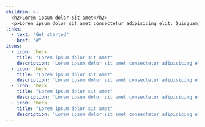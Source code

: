 ```yaml
---
children: >-
  <h2>Lorem ipsum dolor sit amet</h2>
  <p>Lorem ipsum dolor sit amet consectetur adipisicing elit. Quisquam, quos.</p>
links:
  - text: "Get started"
    href: "#"
items:
  - icon: check
    title: "Lorem ipsum dolor sit amet"
    description: "Lorem ipsum dolor sit amet consectetur adipisicing elit. Quisquam, quos."
  - icon: check
    title: "Lorem ipsum dolor sit amet"
    description: "Lorem ipsum dolor sit amet consectetur adipisicing elit. Quisquam, quos."
  - icon: check
    title: "Lorem ipsum dolor sit amet"
    description: "Lorem ipsum dolor sit amet consectetur adipisicing elit. Quisquam, quos."
  - icon: check
    title: "Lorem ipsum dolor sit amet"
    description: "Lorem ipsum dolor sit amet consectetur adipisicing elit. Quisquam, quos."
---
```

